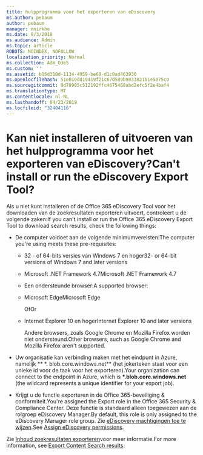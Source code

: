 ```yaml
---
title: hulpprogramma voor het exporteren van eDiscovery
ms.author: pebaum
author: pebaum
manager: mnirkhe
ms.date: 8/3/2018
ms.audience: Admin
ms.topic: article
ROBOTS: NOINDEX, NOFOLLOW
localization_priority: Normal
ms.collection: Adm_O365
ms.custom: ''
ms.assetid: b16d310d-1134-4959-be68-d1c0ad463930
ms.openlocfilehash: 51e010dd19419f21c67d589b9833821b1e5075c0
ms.sourcegitcommit: 9d78905c512192ffc4675468abd2efc5f2e4baf4
ms.translationtype: MT
ms.contentlocale: nl-NL
ms.lasthandoff: 04/23/2019
ms.locfileid: "32404116"
---
```

# <a name="cant-install-or-run-the-ediscovery-export-tool"></a><span data-ttu-id="f3cbb-102">Kan niet installeren of uitvoeren van het hulpprogramma voor het exporteren van eDiscovery?</span><span class="sxs-lookup"><span data-stu-id="f3cbb-102">Can't install or run the eDiscovery Export Tool?</span></span>

<span data-ttu-id="f3cbb-103">Als u niet kunt installeren of de Office 365 eDiscovery Tool voor het downloaden van de zoekresultaten exporteren uitvoert, controleert u de volgende zaken:</span><span class="sxs-lookup"><span data-stu-id="f3cbb-103">If you can't install or run the Office 365 eDiscovery Export Tool to download search results, check the following things:</span></span>
  
- <span data-ttu-id="f3cbb-104">De computer voldoet aan de volgende minimumvereisten:</span><span class="sxs-lookup"><span data-stu-id="f3cbb-104">The computer you're using meets these pre-requisites:</span></span>
    
  - <span data-ttu-id="f3cbb-105">32 - of 64-bits versies van Windows 7 en hoger</span><span class="sxs-lookup"><span data-stu-id="f3cbb-105">32- or 64-bit versions of Windows 7 and later versions</span></span>
    
  - <span data-ttu-id="f3cbb-106">Microsoft .NET Framework 4.7</span><span class="sxs-lookup"><span data-stu-id="f3cbb-106">Microsoft .NET Framework 4.7</span></span>
    
  - <span data-ttu-id="f3cbb-107">Een ondersteunde browser:</span><span class="sxs-lookup"><span data-stu-id="f3cbb-107">A supported browser:</span></span>
    
  - <span data-ttu-id="f3cbb-108">Microsoft Edge</span><span class="sxs-lookup"><span data-stu-id="f3cbb-108">Microsoft Edge</span></span>
    
    <span data-ttu-id="f3cbb-109">Of</span><span class="sxs-lookup"><span data-stu-id="f3cbb-109">Or</span></span>
    
  - <span data-ttu-id="f3cbb-110">Internet Explorer 10 en hoger</span><span class="sxs-lookup"><span data-stu-id="f3cbb-110">Internet Explorer 10 and later versions</span></span>
    
    <span data-ttu-id="f3cbb-111">Andere browsers, zoals Google Chrome en Mozilla Firefox worden niet ondersteund.</span><span class="sxs-lookup"><span data-stu-id="f3cbb-111">Other browsers, such as Google Chrome and Mozilla Firefox aren't supported.</span></span>
    
- <span data-ttu-id="f3cbb-112">Uw organisatie kan verbinding maken met het eindpunt in Azure, namelijk \*\* \*. blob.core.windows.net\*\* (het jokerteken staat voor een unieke id voor de taak voor het exporteren).</span><span class="sxs-lookup"><span data-stu-id="f3cbb-112">Your organization can connect to the endpoint in Azure, which is **\*.blob.core.windows.net** (the wildcard represents a unique identifier for your export job).</span></span> 
    
- <span data-ttu-id="f3cbb-113">Krijgt u de functie exporteren in de Office 365-beveiliging &amp; conformiteit.</span><span class="sxs-lookup"><span data-stu-id="f3cbb-113">You're assigned the Export role in the Office 365 Security &amp; Compliance Center.</span></span> <span data-ttu-id="f3cbb-114">Deze functie is standaard alleen toegewezen aan de rolgroep eDiscovery Manager.</span><span class="sxs-lookup"><span data-stu-id="f3cbb-114">By default, this role is only assigned to the eDiscovery Manager role group.</span></span> <span data-ttu-id="f3cbb-115">Zie [eDiscovery machtigingen toe te wijzen](https://support.office.com/article/assign-ediscovery-permissions-in-the-office-365-security-compliance-center-5b9a067b-9d2e-4aa5-bb33-99d8c0d0b5d7#moreinfo).</span><span class="sxs-lookup"><span data-stu-id="f3cbb-115">See [Assign eDiscovery permissions](https://support.office.com/article/assign-ediscovery-permissions-in-the-office-365-security-compliance-center-5b9a067b-9d2e-4aa5-bb33-99d8c0d0b5d7#moreinfo).</span></span>
    
<span data-ttu-id="f3cbb-116">Zie [Inhoud zoekresultaten exporteren](https://support.office.com/article/Export-Content-Search-results-from-the-Office-365-Security-Compliance-Center-ed48d448-3714-4c42-85f5-10f75f6a4278)voor meer informatie.</span><span class="sxs-lookup"><span data-stu-id="f3cbb-116">For more information, see [Export Content Search results](https://support.office.com/article/Export-Content-Search-results-from-the-Office-365-Security-Compliance-Center-ed48d448-3714-4c42-85f5-10f75f6a4278).</span></span>
  

